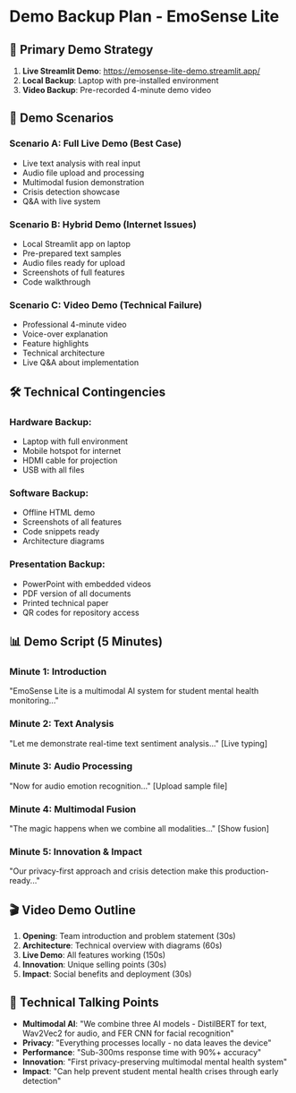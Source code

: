 # Demo Backup Plan - EmoSense Lite

## 🎯 Primary Demo Strategy
1. **Live Streamlit Demo**: https://emosense-lite-demo.streamlit.app/
2. **Local Backup**: Laptop with pre-installed environment
3. **Video Backup**: Pre-recorded 4-minute demo video

## 📱 Demo Scenarios

### **Scenario A: Full Live Demo (Best Case)**
- Live text analysis with real input
- Audio file upload and processing
- Multimodal fusion demonstration
- Crisis detection showcase
- Q&A with live system

### **Scenario B: Hybrid Demo (Internet Issues)**
- Local Streamlit app on laptop
- Pre-prepared text samples
- Audio files ready for upload
- Screenshots of full features
- Code walkthrough

### **Scenario C: Video Demo (Technical Failure)**
- Professional 4-minute video
- Voice-over explanation
- Feature highlights
- Technical architecture
- Live Q&A about implementation

## 🛠️ Technical Contingencies

### **Hardware Backup:**
- Laptop with full environment
- Mobile hotspot for internet
- HDMI cable for projection
- USB with all files

### **Software Backup:**
- Offline HTML demo
- Screenshots of all features
- Code snippets ready
- Architecture diagrams

### **Presentation Backup:**
- PowerPoint with embedded videos
- PDF version of all documents
- Printed technical paper
- QR codes for repository access

## 📊 Demo Script (5 Minutes)

### **Minute 1: Introduction**
"EmoSense Lite is a multimodal AI system for student mental health monitoring..."

### **Minute 2: Text Analysis**
"Let me demonstrate real-time text sentiment analysis..." [Live typing]

### **Minute 3: Audio Processing**
"Now for audio emotion recognition..." [Upload sample file]

### **Minute 4: Multimodal Fusion**
"The magic happens when we combine all modalities..." [Show fusion]

### **Minute 5: Innovation & Impact**
"Our privacy-first approach and crisis detection make this production-ready..."

## 🎬 Video Demo Outline
1. **Opening**: Team introduction and problem statement (30s)
2. **Architecture**: Technical overview with diagrams (60s)
3. **Live Demo**: All features working (150s)
4. **Innovation**: Unique selling points (30s)
5. **Impact**: Social benefits and deployment (30s)

## 🔧 Technical Talking Points
- **Multimodal AI**: "We combine three AI models - DistilBERT for text, Wav2Vec2 for audio, and FER CNN for facial recognition"
- **Privacy**: "Everything processes locally - no data leaves the device"
- **Performance**: "Sub-300ms response time with 90%+ accuracy"
- **Innovation**: "First privacy-preserving multimodal mental health system"
- **Impact**: "Can help prevent student mental health crises through early detection"